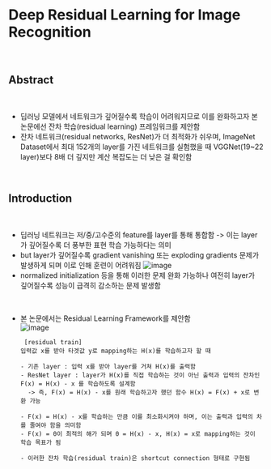 # Deep Residual Learning for Image Recognition

<br>

## Abstract

<br>

- 딥러닝 모델에서 네트워크가 깊어질수록 학습이 어려워지므로 이를 완화하고자 본 논문에선 잔차 학습(residual learning) 프레임워크를 제안함
- 잔차 네트워크(residual networks, ResNet)가 더 최적화가 쉬우며, ImageNet Dataset에서 최대 152개의 layer를 가진 네트워크를 실험했을 때 VGGNet(19~22 layer)보다 8배 더 깊지만 계산 복잡도는 더 낮은 걸 확인함

<br>

## Introduction

<br>

- 딥러닝 네트워크는 저/중/고수준의 feature를 layer를 통해 통합함 -> 이는 layer가 깊어질수록 더 풍부한 표현 학습 가능하다는 의미
- but layer가 깊어질수록 gradient vanishing 또는 exploding gradients 문제가 발생하게 되며 이로 인해 훈련이 어려워짐
  ![image](https://github.com/user-attachments/assets/31f6d2d9-fb71-46fa-98a0-b7dcc054d5a9)
- normalized initialization 등을 통해 이러한 문제 완화 가능하나 여전히 layer가 깊어질수록 성능이 급격히 감소하는 문제 발생함

<br>

- 본 논문에서는 Residual Learning Framework를 제안함 <br>
  ![image](https://github.com/user-attachments/assets/2d04bc71-c895-41c1-9251-72d032c0347c)
  ```
   [residual train]
  입력값 x를 받아 타겟값 y로 mapping하는 H(x)를 학습하고자 할 때

  - 기존 layer : 입력 x를 받아 layer를 거쳐 H(x)를 출력함
  - ResNet layer : layer가 H(x)를 직접 학습하는 것이 아닌 출력과 입력의 잔차인 F(x) = H(x) - x 를 학습하도록 설계함
    -> 즉, F(x) = H(x) - x를 원래 학습하고자 했던 함수 H(x) = F(x) + x로 변환 가능

  - F(x) = H(x) - x를 학습하는 만큼 이를 최소화시켜야 하며, 이는 출력과 입력의 차를 줄여야 함을 의미함
  - F(x) = 0이 최적의 해가 되며 0 = H(x) - x, H(x) = x로 mapping하는 것이 학습 목표가 됨

  - 이러한 잔차 학습(residual train)은 shortcut connection 형태로 구현됨
  ```
